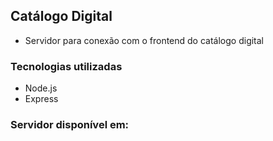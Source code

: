 ## Catálogo Digital 
- Servidor para conexão com o frontend do catálogo digital

### Tecnologias utilizadas
- Node.js
- Express

### Servidor disponível em:
  


